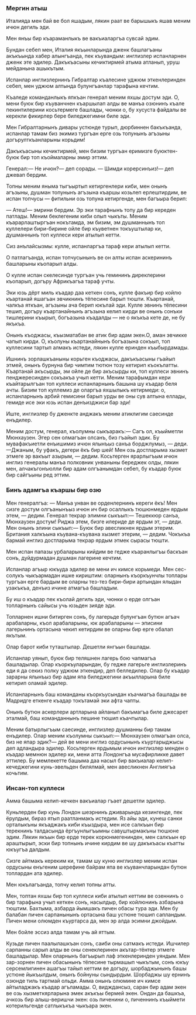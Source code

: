 ### Мергин атыш

Италияда мен бай ве бол яшадым, лякин раат ве барышыкъ яшав меним ичюн дегиль эди.

Мен янъы бир къараманлыкъ ве вакъиаларгъа сувсай эдим.

Бундан себеп мен, Италия якъынларында дженк башлагъаны акъкъында хабер алынгъанда, пек къувандым: инглизлер испанларнен дженк эте эдилер.
Дакъкъасыны кечиктирмей атыма атланып, уруш мейданына ашыкътым.

Испанлар инглизлернинъ Гибралтар къалесине уджюм эткенлеринден себеп, мен уджюм алтында булунгъанлар тарафына кечтим.

Къаледе команданлыкъ япкъан генерал меним яхшы достум эди.
О, мени буюк бир къуванчнен къаршылап алды ве манъа озюнинъ къале пекинтилерини косьтермеге башлады, чюнки о, бу хусуста файдалы ве керекли фикирлер бере биледжегимни биле эди.

Мен Гибралтарнынъ дивары устюнде турып, дюрбиннен бакъкъанда, испанлар тамам биз экимиз тургъан ерге озь топунынъ агъзыны догърулткъанларыны корьдим!

Дакъкъасыны кечиктирмей, мен бизим тургъан еримизге буюктен-буюк бир топ къоймаларны эмир эттим.

Генерал:— Не ичюн?— деп сорады.
— Шимди корерсинъиз!— деп джевап бердим.

Топны меним яныма тыгъыртып кетиргенлери киби, мен онынъ агъзыны, душман топунынъ агъзына къаршы козьлеп ерлештирдим, ве испан топчусы — фитильни озь топуна кетиргенде, мен багъыра берип:

— Атеш!— эмрини бердим.
Эр эки тарафнынъ топу да бир кереден патлады.
Меним беклегеним киби олып чыкъты.
Меним къарарлаштыргъан нокътамда, эм бизим, эм душманнынъ топ куллелери бири-бирине ойле бир къуветнен токъуштылар ки, душманнынъ топ куллеси кери атылып кетти.

Сиз анълайсызмы: кулле, испанларгъа тараф кери атылып кетти.

О патлагъанда, испан топчусынынъ ве он алты испан аскерининъ башларыны къопарып алды.

О кулле испан скелесинде тургъан учь гемининъ диреклерини къопарып, догъру Африкъагъа тараф учты.

Эки юзь дёрт миль къадар даа кеткен сонъ, кулле факъир бир койлю къартанай яшагъан эвчикнинъ тёпесине барып тюшти.
Къартанай, чалкъа яткъан, агъзыны ача берип юкълай эди.
Кулле эвнинъ тёпесини тешип, догъру къартанайнынъ агъзына келип кирди ве онынъ сонъки тишлерини къырып, богъазына къадалды — не о якъкъа кете де, не бу якъкъа.

Онынъ къоджасы, къызматабан ве атик бир адам экен.О, аман эвчикке чапып кирди.
О, къолуны къартанайнынъ богъазына сокъып, топ куллесини тартып алмакъ истеди, лякин кулле еринден къыбырдамады.

Ишнинъ зорлашкъаныны корьген къоджасы, дакъкъасыны гъайып этмей, онынъ бурнуна бир чимтим тютюн тозу кетирип къокълатты.
Къартанай акъсырды, эм ойле де бир акъсырды ки, топ куллеси эвнинъ пенджересинден сокъакъа учып кетти.
Меним тарафымдан кери къайтарылгъан топ куллеси испанларнынъ башына шу къадар беля ачты.
Бизим топ куллемиз де оларгъа яхшылыкъ кетирмеди: о, испанларнынъ арбий гемисини барып урды ве оны сув алтына еллады, гемиде исе эки юзь испан денъизджиси бар эди!

Иште, инглизлер бу дженкте анджакъ меним атиклигим саесинде енъдилер.

Меним достум, генерал, къолумны сыкъаракъ:— Сагъ ол, къыйметли Мюнхаузен.
Эгер сен олмагъан олсанъ, биз гъайып эдик.
Бу мувафакъиетли енъишимиз ичюн ялынъыз санъа борджлумыз, — деди.
—Джаным, бу уфакъ, дегери ёкъ бир шей!
Мен озь достларыма хызмет этмеге эр вакъыт азырым, — дедим.
Косьтерген ярарлыгъым ичюн инглиз генералы манъа полковник унваныны береджек олды, лякин мен, алчакъгонъюлли бир адам олгъанымдан себеп, бу къадар буюк бир сайгъыны ред эттим.

### Бинъ адамгъа къаршы бир озю

Мен генералгъа:
— Манъа унван ве орденлернинъ кереги ёкъ!
Мен сизге достум олгъанынъыз ичюн ич бир осаллыкъ тюшюнмеден ярдым этем, — дедим.
Генерал текрар элимни сыкъып:— Тешеккюр санъа, Мюнхаузен достум!
Риджа этем, бизге илериде де ярдым эт, — деди.
Мен онынъ элини сыкъып:— Буюк бир авесликнен ярдым этерим.
Британия халкъына къувана-къувана хызмет этерим, — дедим.
Чокъкъа бармай инглиз достларыма текрар ярдым этмек сырасы тюшти.

Мен испан папазы урбаларыны кийдим ве гедже къаранлыгъы баскъан сонъ, дуйдурмадан душман лагерине кечтим.

Испанлар агъыр юкъуда эдилер ве мени ич кимсе корьмеди.
Мен сес-солукъ чыкъармадан ишке кириштим: оларнынъ къоркъунчлы топлары тургъан ерге бардым ве оларны тез-тез бири-бири артындан ялыдан узакъкъа, денъиз ичине атмагъа башладым.

Бу иш о къадар пек къолай дегиль эди, чюнки о ерде олгъан топларнынъ сайысы учь юзьден зияде эди.

Топларнен ишни битирген сонъ, бу лагерьде булунгъан бутюн агъач арабаларны, къол арабаларыны, юк арабаларыны — эписини лагерьнинъ ортасына чекип кетирдим ве оларны бир ерге обалап якътым.

Олар барот киби туташтылар.
Дешетли янгъын башлады.

Испанлар уянып, буюк бир теляшнен лагерь бою чапмагъа башладылар.
Олар къоркъуларындан, бу гедже лагерьге инглизлеринъ еди я да секиз полку уджюм эткендир, деп белледилер.
Олар бу къадар зарарны ялынъыз бир адам япа биледжегини акъылларына биле кетирип оламай эдилер.

Испанларнынъ баш команданы къоркъусындан къачмагъа башлады ве Мадридге еткенге къадар токътамай эки афта чапты.

Онынъ бутюн аскерлери артларына айланып бакъмагъа биле джесарет эталмай, баш команданнынъ пешине тюшип къачтылар.

Меним батырлыгъым саесинде, инглизлер душманны бир тамам енъдилер.
Олар меним къолумны сыкъып:— Мюнхаузен олмагъан олса, биз не япар эдик?— дей ве мени инглиз ордусынынъ къуртарыджысы деп адландыра эдилер.
Косьтерген ярдымым ичюн инглизлер менден о къадар мемнюн эдилер ки, мени атта Лондонгъа мусафирликке давет эттилер.
Бу мемлекетте башыма даа насыл бир вакъиалар келип-кечеджегини кунь-эвельден билялмай, мен авесликнен Англиягъа кочьтим.

### Инсан-топ куллеси

Амма башыма келип-кечкен вакъиалар гъает дешетли эдилер.

Куньлерден бир кунь Лондон шеэрнинъ дживарында кезингенде, пек ёрулдым, бираз ятып раатланмакъ истедим.
Яз айы эди, кунеш санки орталыкъны якъаджакъ киби къыздыра, мен исе салкъын бир терекнинъ талдасында ёргъунлыгъымны савуштырмакъны тюшюне эдим.
Лякин якъын бир ерде терек корюнмегенинден, мен салкъын ер араштырып, эски бир топнынъ ичине кирдим ве шу дакъкъасы къатты юкъугъа далдым.

Сизге айтмакъ кереким ки, тамам шу куню инглизлер меним испан ордусыны енъгеним шерефине байрам япа ве къуванчларындан бутюн топлардан ата эдилер.

Мен юкълагъанда, топчу келип топны атты.

Мен, топтан яхшы бир топ куллеси киби атылып кеттим ве озеннинъ о бир тарафына учып кеткен сонъ, насылдыр, бир койлюнинъ азбарына тюштим.
Бахтыма, азбарда йымшакъ пичен обасы тура эди.
Мен бу балабан пичен сарпанынынъ ортасына баш устюне тюшип сапландым.
Пичен мени олюмден къуртарса да, мен эр алда эсимни джойдым.

Мен бойле эссиз алда тамам учь ай яттым.

Кузьде пичен паалылашкъан сонъ, саиби оны сатмакъ истеди.
Ишчилер сарпанны сарып алды ве оны сенеклеринен акътар-тёнтер этмеге башладылар.
Мен оларнынъ багъырып лаф эткенлеринден уяндым.
Мен зар-зорнен пичен обасынынъ тёпесине тырмашып чыкътым, сонъ юкъу серсемлигинен ашагъы тайып кеттим ве догъру, шорбаджынынъ башы устюне йыкъылдым, онынъ бойнуны сындырдым.
Шорбаджы шу ернинъ озюнде тиль тартмай ольди.
Амма онынъ олюмине ич кимсе айтыладжакъ къадар агъламады.
О, видждансыз, саран бир адам экен ве озь хызметкярларына эмек акъкъы бермей экен.
Ондан да башкъа, ачкозь бир алыш-веришчи экен: озь пиченини о, пиченнинъ къыймети котерильгенде сатлыкъкъа чыкъара экен.
